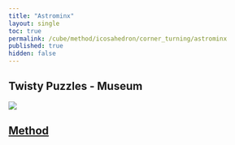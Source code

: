 ```yaml
---
title: "Astrominx"
layout: single
toc: true
permalink: /cube/method/icosahedron/corner_turning/astrominx
published: true
hidden: false
---
```


<head>
  <base target="_blank">
</head>



## Twisty Puzzles - Museum

<a href="https://twistypuzzles.com/app/museum/museum_showitem.php?pkey=6677">
  <img src="https://twistypuzzles.com/museum/large/06677-01.jpg">
</a>



## [Method](/cube/method/icosahedron/corner_turning/astrominx/method)
